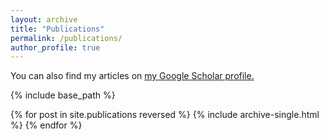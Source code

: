 ```yaml
---
layout: archive
title: "Publications"
permalink: /publications/
author_profile: true
---
```


You can also find my articles on <u><a href="https://scholar.google.com/citations?user=XT17oUEAAAAJ">my Google Scholar profile</a>.</u>

{% include base_path %}

{% for post in site.publications reversed %}
  {% include archive-single.html %}
{% endfor %}

